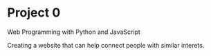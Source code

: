 # Project 0

Web Programming with Python and JavaScript


Creating a website that can help connect people with similar interets.  
